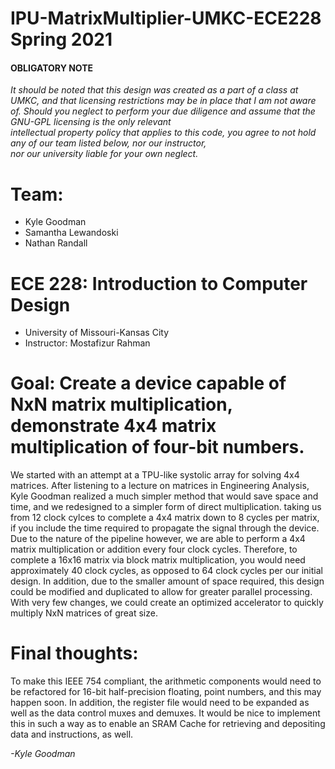 # IPU-MatrixMultiplier-UMKC-ECE228 Spring 2021
#### OBLIGATORY NOTE 
*It should be noted that this design was created as a part of a class at UMKC, and that licensing restrictions may be in place that 
I am not aware of. Should you neglect to perform your due diligence and assume that the GNU-GPL licensing is the only relevant     
intellectual property policy that applies to this code, you agree to not hold any of our team listed below, nor our instructor,    
nor our university liable for your own neglect.*                                                                                    

# Team:

- Kyle Goodman
- Samantha Lewandoski
- Nathan Randall

# ECE 228: Introduction to Computer Design

- University of Missouri-Kansas City
- Instructor: Mostafizur Rahman

# Goal: Create a device capable of NxN matrix multiplication, demonstrate 4x4 matrix multiplication of four-bit numbers.

We started with an attempt at a TPU-like systolic array for solving 4x4 matrices. After listening to a lecture on matrices in
Engineering Analysis, Kyle Goodman realized a much simpler method that would save space and time, and we redesigned to a
simpler form of direct multiplication. taking us from 12 clock cylces to complete a 4x4 matrix down to 8 cycles per matrix,
if you include the time required to propagate the signal through the device. Due to the nature of the pipeline however, we
are able to perform a 4x4 matrix multiplication or addition every four clock cycles. Therefore, to complete a 16x16 matrix via
block matrix multiplication, you would need approximately 40 clock cycles, as opposed to 64 clock cycles per our initial 
design. In addition, due to the smaller amount of space required, this design could be modified and duplicated to allow for
greater parallel processing. With very few changes, we could create an optimized accelerator to quickly multiply NxN matrices 
of great size.

# Final thoughts:

To make this IEEE 754 compliant, the arithmetic components would need to be refactored for 16-bit half-precision floating,
point numbers, and this may happen soon. In addition, the register file would need to be expanded as well as the data control 
muxes and demuxes. It would be nice to implement this in such a way as to enable an SRAM Cache for retrieving and depositing data
and instructions, as well. 

*-Kyle Goodman*




